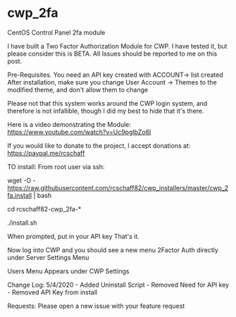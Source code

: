 # cwp_2fa
CentOS Control Panel 2fa module

I have built a Two Factor Authorization Module for CWP.  I have tested it, but please consider this is BETA.   All Issues should be reported to me on this post.

Pre-Requisites.
You need an API key created with ACCOUNT-> list created
After installation, make sure you change User Account -> Themes to the modified theme, and don't allow them to change

Please not that this system works around the CWP login system, and therefore is not infallible, though I did my best to hide that it's there.

Here is a video demonstrating the Module: https://www.youtube.com/watch?v=Uc9pglbZo6I

If you would like to donate to the project, I accept donations at: https://paypal.me/rcschaff

TO install:
From root user via ssh:

wget -O - https://raw.githubusercontent.com/rcschaff82/cwp_installers/master/cwp_2fa.install | bash

cd rcschaff82-cwp_2fa-*

./install.sh

When prompted, put in your API key
That's it. 

Now log into CWP and you should see a new menu 2Factor Auth directly under Server Settings Menu


Users Menu Appears under CWP Settings


Change Log:
5/4/2020 - Added Uninstall Script 
	 - Removed Need for API key
	 - Removed API Key from install

Requests:
Please open a new issue with your feature request
